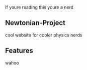 If youre reading this youre a nerd

## Newtonian-Project
cool website for cooler physics nerds
## Features
wahoo
